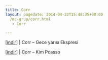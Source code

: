 ```yaml
---
title: Corr
layout: pagedate: 2014-04-22T15:48:35+00:00
  /mc-grup/corr.html
   - Corr

---
```

<a href="https://cloud.mail.ru/public/190b8f0549e9/Corr%20-%20Gece%20Yar%C4%B1s%C4%B1%20Ekspress" target="_blank">[indir]</a> | Corr &#8211; Gece yarısı Ekspresi

<a href="https://cloud.mail.ru/public/114bae437955/Corr%20-%20Kim%20Picasso" target="_blank">[indir]</a> | Corr &#8211; Kim Pcasso